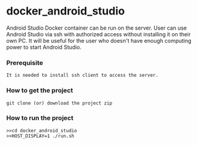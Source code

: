 # docker_android_studio
Android Studio Docker container can be run on the server. User can use Android Studio via ssh with authorized access without installing it on their own PC.
It will be useful for the user who doesn't have enough computing power to start Android Studio.

### Prerequisite
```
It is needed to install ssh client to access the server.
```

### How to get the project
```
git clone (or) download the project zip 
```

### How to run the project
```
>>cd docker_android_studio
>>HOST_DISPLAY=1 ./run.sh

```
